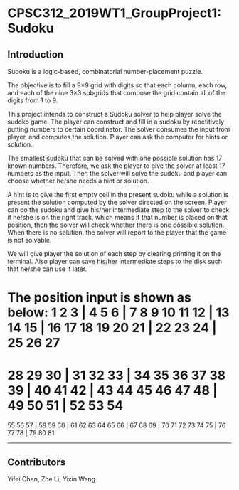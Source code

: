 # CPSC312_2019WT1_GroupProject1: Sudoku #

## Introduction

Sudoku is a logic-based, combinatorial number-placement puzzle.

The objective is to fill a 9×9 grid with digits so that each column, each row, and each of the nine 3×3 subgrids that compose the grid contain all of the digits from 1 to 9.

This project intends to construct a Sudoku solver to help player solve the sudoko game. The player can construct and fill in a sudoku by repetitively putting numbers to certain coordinator. The solver consumes the input from player, and computes the solution. Player can ask the computer for hints or solution.

The smallest sudoku that can be solved with one possible solution has 17 known numbers. Therefore, we ask the player to give the solver at least 17 numbers as the input. Then the solver will solve the sudoku and player can choose whether he/she needs a hint or solution.

A hint is to give the first empty cell in the present sudoku while a solution is present the solution computed by the solver directed on the screen. Player can do the sudoku and give his/her intermediate step to the solver to check if he/she is on the right track, which means if that number is placed on that position, then the solver will check whether there is one possible solution. When there is no solution, the solver will report to the player that the game is not solvable.

We will give player the solution of each step by clearing printing it on the terminal. Also player can save his/her intermediate steps to the disk such that he/she can use it later.

The position input is shown as below:
1   2  3 |  4  5  6 |  7  8  9
10 11 12 | 13 14 15 | 16 17 18
19 20 21 | 22 23 24 | 25 26 27
===============================
28 29 30 | 31 32 33 | 34 35 36
37 38 39 | 40 41 42 | 43 44 45
46 47 48 | 49 50 51 | 52 53 54
===============================
55 56 57 | 58 59 60 | 61 62 63
64 65 66 | 67 68 69 | 70 71 72
73 74 75 | 76 77 78 | 79 80 81

-------------------------------------------------

## Contributors

Yifei Chen, Zhe Li, Yixin Wang
